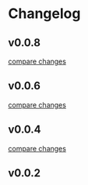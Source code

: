 # Changelog

## v0.0.8

[compare changes](https://github.com/monikagorkhiya/svelte-lib-app/compare/v0.0.6...v0.0.8)

## v0.0.6

[compare changes](https://github.com/monikagorkhiya/svelte-lib-app/compare/v0.0.4...v0.0.6)

## v0.0.4

[compare changes](https://github.com/monikagorkhiya/svelte-lib-app/compare/v0.0.2...v0.0.4)

## v0.0.2
